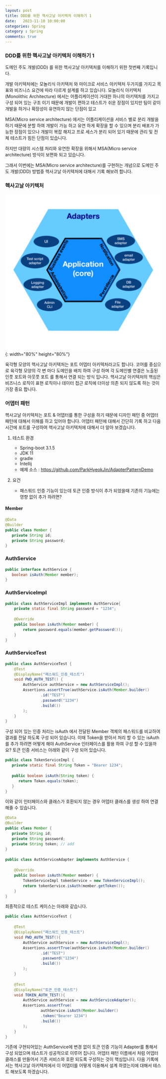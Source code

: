 ```yaml
---
layout: post
title: DDD를 위한 헥사고날 아키텍처 이해하기 1
date:   2023-11-10 10:00:00
categories: Spring
category : Spring
comments: true 
---
```


### DDD를 위한 헥사고날 아키텍처 이해하기 1

도메인 주도 개발(DDD) 를 위한 헥사고날 아키텍처를 이해하기 위한 첫번째 기록입니다.

개발 아키텍처에는 모놀리식 아키텍처 와 마이크로 서비스 아키텍처 두가지를 가지고 목표와 비즈니스 요건에 따라 다르게 설계를 하고 있습니다.
모놀리식 아키텍처(Monolithic Architecture) 에서는 어플리케이션이 거대한 하나의 아키텍처를 가지고 구성 되어 있는 구조 이기 때문에 개발이 편하고 테스트가 쉬운 장점이 있지만
팀이 같이 개발을 하거나 확장성이 유연하지 않는 단점이 있고 

MSA(Micro service architecture) 에서는 어플리케이션을 서비스 별로 분리 개발을 하기 때문에 분할 하여 개발이 가능 하고
유연 하게 확장을 할 수 있으며 분리 배포가 가능한 장점이 있으나 개발이 복잡 해지고 프로 세스가 분리 되어 있기 때문에 관리 및 전체 테스트가 힘든 단점이 있습니다.

하지만 대량의 시스템 처리와 유연한 확장을 위해서 MSA(Micro service architecture) 방식이 보편화 되고 있습니다.

그래서 이번에는 MSA(Micro service architecture)를 구현하는 개념으로 도메인 주도 개발(DDD) 방법중 헥사고날 아키텍처에 대해서 기록 해보려 합니다. 

### 헥사고날 아키텍처

![Architecture_img](/img/spring/1920px-Hexagonal_Architecture.png){: width="80%" height="80%"}

육각형 모양의 헥사고날 아키텍처는 포트 어뎁터 아키텍처라고도 합니다.
코어를 중심으로 육각형 모양의 각 변 마다 도메인을 배치 하여 구성 하며 각 도메인별 연결은 노출된 인풋 포트와 아웃풋 포트 를 통해서 연결 되는 방식 입니다.
헥사고날 아키텍처의 핵심은 비즈니스 로직이 표현 로직이나 데이터 접근 로직에 더이상 의존 되지 않도록 하는 것이 가장 중요 합니다.

### 어뎁터 패턴

헥사고날 아키텍처는 포트 & 어뎁터를 통한 구성을 하기 때문에 디자인 패턴 중 어뎁터 패턴에 대해서 이해를 하고 있어야 합니다.
어뎁터 패턴에 대해서 간단히 기록 하고 다음시간에 포트를 구성하여 헥사고날 아키텍처에 대해서 더 알아 보겠습니다.


1. 테스트 환경
    - Spring-boot 3.1.5
    - JDK 11
    - gradle
    - Intellij
    - 예제 소스 : <https://github.com/ParkHyeokJin/AdapterPatternDemo>

2. 요건
    - 패스워드 인증 기능이 있는데 토큰 인증 방식이 추가 되었을때 기존의 기능에는 영향 없이 추가 하려면?

#### Member

```java
@Data
@Builder
public class Member {
   private String id;
   private String password;
}
```

### AuthService

```java
public interface AuthService {
   boolean isAuth(Member member);
}
```

### AuthServiceImpl

```java
public class AuthServiceImpl implements AuthService{
    private static final String password = "1234";

    @Override
    public boolean isAuth(Member member) {
        return password.equals(member.getPassword());
    }
}
```

### AuthServiceTest

```java
public class AuthServiceTest {
    @Test
    @DisplayName("패스워드_인증_테스트")
    void PWD_AUTH_TEST() {
        AuthService authService = new AuthServiceImpl();
        Assertions.assertTrue(authService.isAuth(Member.builder()
                .id("TEST")
                .password("1234")
                .build())
        );
    }
}
```

구성 되어 있는 인증 처리는 isAuth 에서 전달된 Member 객체의 패스워드를 비교하여 결과를 전달 하도록 구성 되어 있습니다.
이때 Token을 받아서 처리 할 수 있는 isAuth를 추가 하려면 어떻게 해야 AuthService 인터페이스를 활용 하여 구성 할 수 있을까요?
토큰 인증 서비스는 아래와 같이 구성 되어 있습니다.

```java
public class TokenServiceImpl {
   private static final String Token = "Bearer 1234";

   public boolean isAuth(String token) {
      return Token.equals(token);
   }
}
```

이와 같이 인터페이스와 클래스가 호환되지 않는 경우 어뎁터 클래스를 생성 하여 연결 해줄 수 있습니다.

```java
@Data
@Builder
public class Member {
   private String id;
   private String password;
   private String token; // add
}

public class AuthServiceAdapter implements AuthService {

    @Override
    public boolean isAuth(Member member) {
        TokenServiceImpl tokenService = new TokenServiceImpl();
        return tokenService.isAuth(member.getToken());
    }
}
```

최종적으로 테스트 케이스는 아래와 같습니다.

```java
public class AuthServiceTest {

    @Test
    @DisplayName("패스워드_인증_테스트")
    void PWD_AUTH_TEST(){
        AuthService authService = new AuthServiceImpl();
        Assertions.assertTrue(authService.isAuth(Member.builder()
                .id("TEST")
                .password("1234")
                .build())
        );
    }

    @Test
    @DisplayName("토큰_인증_테스트")
    void TOKEN_AUTH_TEST(){
        AuthService authService = new AuthServiceAdapter();
        Assertions.assertTrue(
                authService.isAuth(Member.builder()
                .token("Bearer 1234")
                .build())
        );
    }
}
```

기존에 구현되어있는 AuthService에 변경 없이 토큰 인증 기능이 Adapter를 통해서 구성 되었으며 테스트가 성공적으로 이루어 집니다.
어뎁터 패턴 이름에서 처럼 어뎁터 클래스를 만들어서 기존 서비스와 호환 되도록 구성하는 것이 핵심입니다.
다음 기록에서는 헥사고날 아키텍처에서 이 어뎁터를 어떻게 이용해서 설계 하였는지에 대해서 테스트 해보도록 하겠습니다.



